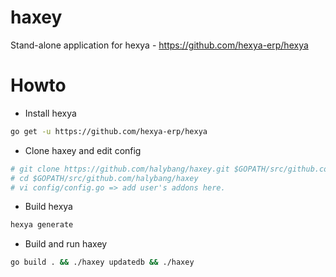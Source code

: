 # haxey
Stand-alone application for hexya - https://github.com/hexya-erp/hexya

# Howto
* Install hexya
```bash
go get -u https://github.com/hexya-erp/hexya
```
* Clone haxey and edit config
```bash
# git clone https://github.com/halybang/haxey.git $GOPATH/src/github.com/halybang/haxey
# cd $GOPATH/src/github.com/halybang/haxey
# vi config/config.go => add user's addons here.
```
* Build hexya
```bash
hexya generate
```
* Build and run haxey
```bash
go build . && ./haxey updatedb && ./haxey
```
